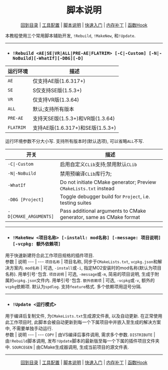 <h1 align="center">脚本说明</h1>
<p align="center"><a href="/README.md">回到目录</a> | <a href="/docs/setup/Setup.md">工具配置</a> | <a href="/docs/setup/Script.md">脚本说明</a> | <a href="/docs/setup/QuickStart.md">快速入门</a> | <a href="/docs/tounknown/MemPatch.md">内存补丁</a> | <a href="/docs/tounknown/FuncHook.md">函数Hook</a></p>

本教程使用三个常用脚本辅助开发, `!Rebuild`, `!MakeNew`, 和`!Update`.  

---
+ ### `!Rebuild <AE|SE|VR|ALL|PRE-AE|FLATRIM> [-C|-Custom] [-N|-NoBuild][-WhatIf][-DBG][-D]`
|运行环境|描述|
|-|-|
|`AE`|仅支持AE版(1.6.317+)|
|`SE`|S仅支持SE版(1.5.3+)|
|`VR`|仅支持VR版(1.3.64)|
|`ALL`|默认;支持所有版本|
|`PRE-AE`|支持天SE版(1.5.3+)和VR版(1.3.64)|
|`FLATRIM`|支持AE版(1.6.317+)和SE版(1.5.3+)|  

运行环境参数不分大小写. 支持所有版本时(默认选项), 可以省略`ALL`不写.  

|开关|描述|
|-|-|
|`-C\|-Custom`|启用自定义`CLib`支持;禁用默认`CLib`|
|`-N\|-NoBuild`|禁用预编译`CLib`库行为;|
|`-WhatIf`|Do not initiate CMake generator; Preview `CMakeLists.txt` instead|
|`-DBG [Project]`|Toggle debugger build for `Project`, i.e. testing suites|
|`-D[CMAKE_ARGUMENTS]`|Pass additional arguments to CMake generator, same as CMake format|

---
+ ### `!MakeNew <项目名称> [-install: mod名称] [-message: 项目说明] [-vcpkg: 额外依赖项]`  
用于快速新建符合此工作项目规格的插件项目.  
参数 | 说明
--- | ---
`项目名称` | 项目名称, 同步于`CMakeLists.txt`, `vcpkg.json`和解决方案内.
`mod名称` | 可选, `-install`或`-i`, 指定MO2安装时的mod名称(默认为项目名称). 用单引号`'`包含.
`项目说明` | 可选, `-message`或`-m`, 简易的项目说明, 生成于附属的`vcpkg.json`文件内. 用单引号`'`包含.
`额外依赖项` | 可选, `-vcpkg`或`-v`, 额外的`vcpkg`依赖项. 默认为`spdlog`. 支持`feature`格式. 多个依赖项用逗号分隔. 

---
+ ### `!Update <运行模式>`  
用于编译后复制文件, 为`CMakeLists.txt`生成源文件表, 以及自动更新. 在正常使用此工作项目时, 此脚本会被自动更新到每一个下属项目中并嵌入至生成的解决方案中, 不需要单独手动运行.  
参数 | 说明
--- | ---
`COPY` | 由VS编译后事件调用, 需求多个参数. 
`DISTRIBUTE` | 由`!Rebuild`脚本调用, 发布`!Update`脚本的最新版至每一个下属的插件项目文件夹中.
`SOURCEGEN` | 由CMake生成器调用, 生成当前项目的源文件表.  

---
<p align="center"><a href="/README.md">回到目录</a> | <a href="/docs/setup/Setup.md">工具配置</a> | <a href="/docs/setup/Script.md">脚本说明</a> | <a href="/docs/setup/QuickStart.md">快速入门</a> | <a href="/docs/tounknown/MemPatch.md">内存补丁</a> | <a href="/docs/tounknown/FuncHook.md">函数Hook</a></p>
